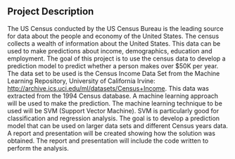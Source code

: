 ## Project Description
The US Census conducted by the US Census Bureau is the leading source for data about the people and economy of the United States. The census collects a wealth of information about the United States. This data can be used to make predictions about income, demographics, education and employment. The goal of this project is to use the census data to develop a prediction model to predict whether a person makes over $50K per year. The data set to be used is the Census Income Data Set from the Machine Learning Repository, University of California Irvine: http://archive.ics.uci.edu/ml/datasets/Census+Income. This data was extracted from the 1994 Census database. A machine learning approach will be used to make the prediction. The machine learning technique to be used will be SVM (Support Vector Machine). SVM is particularly good for classification and regression analysis. The goal is to develop a prediction model that can be used on larger data sets and different Census years data. A report and presentation will be created showing how the solution was obtained. The report and presentation will include the code written to perform the analysis.
